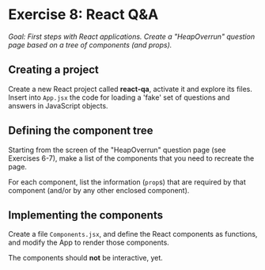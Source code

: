 # Exercise 8: React Q&A

_Goal: First steps with React applications. Create a "HeapOverrun" question page based on a tree of components (and props)._

## Creating a project

Create a new React project called **react-qa**, activate it and explore its files. Insert into `App.jsx` the code for loading a 'fake' set of questions and answers in JavaScript objects.

## Defining the component tree

Starting from the screen of the "HeapOverrun" question page (see Exercises 6-7), make a list of the components that you need to recreate the page.

For each component, list the information (`prop`s) that are required by that component (and/or by any other enclosed component).

## Implementing the components

Create a file `Components.jsx`, and define the React components as functions, and modify the App to render those components.

The components should **not** be interactive, yet.
